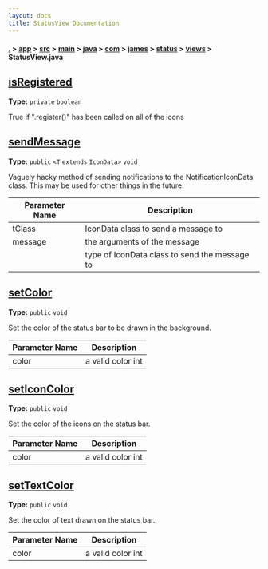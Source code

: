 ```yaml
---
layout: docs
title: StatusView Documentation
---
```

#### [.](./../../../../../../../../index) > [app](./../../../../../../../index) > [src](./../../../../../../index) > [main](./../../../../../index) > [java](./../../../../index) > [com](./../../../index) > [james](./../../index) > [status](./../index) > [views](./index) > **StatusView.java**

## [isRegistered](https://github.com/fennifith/Status/blob/master/app/src/main/java/com/james/status/views/StatusView.java#L62)

**Type:** `private` `boolean`

True if ".register()" has been called on all of the icons 












## [sendMessage](https://github.com/fennifith/Status/blob/master/app/src/main/java/com/james/status/views/StatusView.java#L187)

**Type:** `public` `<T` `extends` `IconData>` `void`

Vaguely hacky method of sending notifications to the NotificationIconData class. 
This may be used for other things in the future. 





|Parameter Name|Description|
|-----|-----|
|tClass|IconData class to send a message to|
|message|the arguments of the message|
|<T>|type of IconData class to send the message to  |








## [setColor](https://github.com/fennifith/Status/blob/master/app/src/main/java/com/james/status/views/StatusView.java#L319)

**Type:** `public` `void`

Set the color of the status bar to be drawn in the background. 





|Parameter Name|Description|
|-----|-----|
|color|a valid color int  |








## [setIconColor](https://github.com/fennifith/Status/blob/master/app/src/main/java/com/james/status/views/StatusView.java#L336)

**Type:** `public` `void`

Set the color of the icons on the status bar. 





|Parameter Name|Description|
|-----|-----|
|color|a valid color int  |








## [setTextColor](https://github.com/fennifith/Status/blob/master/app/src/main/java/com/james/status/views/StatusView.java#L348)

**Type:** `public` `void`

Set the color of text drawn on the status bar. 





|Parameter Name|Description|
|-----|-----|
|color|a valid color int  |








